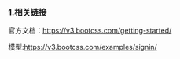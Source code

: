 ### 1.相关链接

官方文档：https://v3.bootcss.com/getting-started/

模型:https://v3.bootcss.com/examples/signin/





